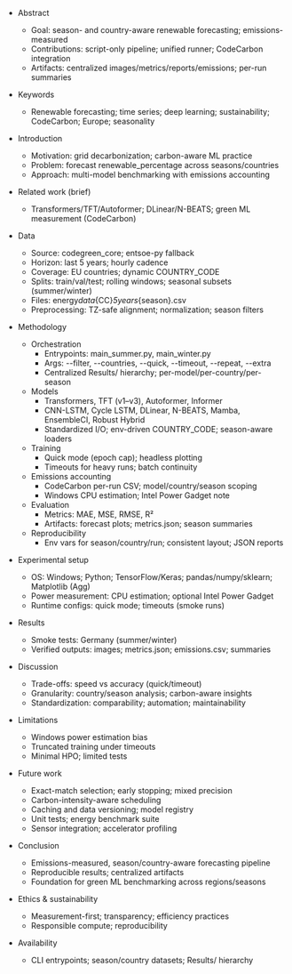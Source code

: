 - Abstract

  - Goal: season- and country-aware renewable forecasting; emissions-measured
  - Contributions: script-only pipeline; unified runner; CodeCarbon integration
  - Artifacts: centralized images/metrics/reports/emissions; per-run summaries

- Keywords

  - Renewable forecasting; time series; deep learning; sustainability; CodeCarbon; Europe; seasonality

- Introduction

  - Motivation: grid decarbonization; carbon-aware ML practice
  - Problem: forecast renewable_percentage across seasons/countries
  - Approach: multi-model benchmarking with emissions accounting

- Related work (brief)

  - Transformers/TFT/Autoformer; DLinear/N-BEATS; green ML measurement (CodeCarbon)

- Data

  - Source: codegreen_core; entsoe-py fallback
  - Horizon: last 5 years; hourly cadence
  - Coverage: EU countries; dynamic COUNTRY_CODE
  - Splits: train/val/test; rolling windows; seasonal subsets (summer/winter)
  - Files: energy*data*{CC}_5years_{season}.csv
  - Preprocessing: TZ-safe alignment; normalization; season filters

- Methodology

  - Orchestration
    - Entrypoints: main_summer.py, main_winter.py
    - Args: --filter, --countries, --quick, --timeout, --repeat, --extra
    - Centralized Results/ hierarchy; per-model/per-country/per-season
  - Models
    - Transformers, TFT (v1–v3), Autoformer, Informer
    - CNN-LSTM, Cycle LSTM, DLinear, N-BEATS, Mamba, EnsembleCI, Robust Hybrid
    - Standardized I/O; env-driven COUNTRY_CODE; season-aware loaders
  - Training
    - Quick mode (epoch cap); headless plotting
    - Timeouts for heavy runs; batch continuity
  - Emissions accounting
    - CodeCarbon per-run CSV; model/country/season scoping
    - Windows CPU estimation; Intel Power Gadget note
  - Evaluation
    - Metrics: MAE, MSE, RMSE, R²
    - Artifacts: forecast plots; metrics.json; season summaries
  - Reproducibility
    - Env vars for season/country/run; consistent layout; JSON reports

- Experimental setup

  - OS: Windows; Python; TensorFlow/Keras; pandas/numpy/sklearn; Matplotlib (Agg)
  - Power measurement: CPU estimation; optional Intel Power Gadget
  - Runtime configs: quick mode; timeouts (smoke runs)

- Results

  - Smoke tests: Germany (summer/winter)
  - Verified outputs: images; metrics.json; emissions.csv; summaries

- Discussion

  - Trade-offs: speed vs accuracy (quick/timeout)
  - Granularity: country/season analysis; carbon-aware insights
  - Standardization: comparability; automation; maintainability

- Limitations

  - Windows power estimation bias
  - Truncated training under timeouts
  - Minimal HPO; limited tests

- Future work

  - Exact-match selection; early stopping; mixed precision
  - Carbon-intensity-aware scheduling
  - Caching and data versioning; model registry
  - Unit tests; energy benchmark suite
  - Sensor integration; accelerator profiling

- Conclusion

  - Emissions-measured, season/country-aware forecasting pipeline
  - Reproducible results; centralized artifacts
  - Foundation for green ML benchmarking across regions/seasons

- Ethics & sustainability

  - Measurement-first; transparency; efficiency practices
  - Responsible compute; reproducibility

- Availability
  - CLI entrypoints; season/country datasets; Results/ hierarchy

